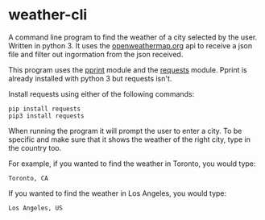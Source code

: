 # weather-cli
A command line program to find the weather of a city selected by the user. Written in python 3. It uses the [openweathermap.org](openweathermap.org) api to receive a json file and filter out ingormation from the json received. 

This program uses the [pprint](https://docs.python.org/3/library/pprint.html) module and the [requests](https://pypi.org/project/requests/) module. Pprint is already installed with python 3 but requests isn't.

Install requests using either of the following commands:

```
pip install requests
pip3 install requests
```
When running the program it will prompt the user to enter a city. To be specific and make sure that it shows the weather of the right city, type in the country too.

For example, if you wanted to find the weather in Toronto, you would type:

```
Toronto, CA
```

If you wanted to find the weather in Los Angeles, you would type:

```
Los Angeles, US
```
